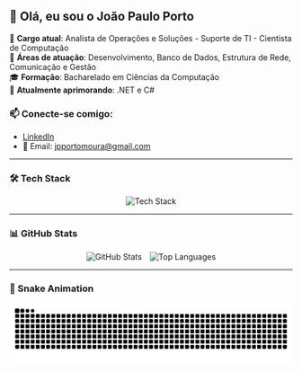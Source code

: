 ## 👋 Olá, eu sou o João Paulo Porto

🎯 **Cargo atual**: Analista de Operações e Soluções - Suporte de TI - Cientista de Computação  
🤖 **Áreas de atuação**: Desenvolvimento, Banco de Dados, Estrutura de Rede, Comunicação e Gestão  
🎓 **Formação**: Bacharelado em Ciências da Computação  
🌱 **Atualmente aprimorando**: .NET e C#  

### 📫 Conecte-se comigo:
- [LinkedIn](https://www.linkedin.com/in/jo%C3%A3o-paulo-porto-515ab933a)  
- 📧 Email: jpportomoura@gmail.com

---

### 🛠️ Tech Stack

<p align="center">
  <img src="https://skillicons.dev/icons?i=cs,python,c,cpp,html,css,js,sql" alt="Tech Stack" height="50"/>
</p>

---

### 📊 GitHub Stats

<div align="center">

  <img height="170" src="https://github-readme-stats.vercel.app/api?username=jpportomoura&show_icons=true&theme=tokyonight&count_private=true&hide=prs,issues" alt="GitHub Stats" style="margin-right: 10px;" />

  <img height="170" src="https://github-readme-stats.vercel.app/api/top-langs/?username=jpportomoura&layout=compact&theme=tokyonight" alt="Top Languages" />

</div>

---

### 🐍 Snake Animation

<div align="center">

  <img src="https://raw.githubusercontent.com/jpportomoura/jpportomoura/output/github-contribution-grid-snake.svg" alt="Snake animation" />

</div>

